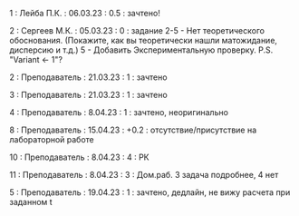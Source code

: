 1 : Лейба П.К. : 06.03.23 : 0.5 : зачтено!

2 : Сергеев М.К. : 05.03.23 : 0 : задание 2-5 - Нет теоретического обоснования. (Покажите, как вы теоретически нашли матожидание, дисперсию и т.д.) 5 - Добавить Экспериментальную проверку. P.S. "Variant <- 1"?

2 : Преподаватель : 21.03.23 : 1 : зачтено

3 : Преподаватель : 21.03.23 : 1 : зачтено

4 : Преподаватель : 8.04.23 : 1 : зачтено, неоригинально

8 : Преподаватель : 15.04.23 : +0.2 : отсутствие/присутствие на лабораторной работе

10 : Преподаватель : 8.04.23 : 4 : РК

11 : Преподаватель : 8.04.23 : 3 : Дом.раб. 3 задача подробнее, 4 нет

5 : Преподаватель : 19.04.23 : 1 : зачтено, дедлайн, не вижу расчета при заданном t

